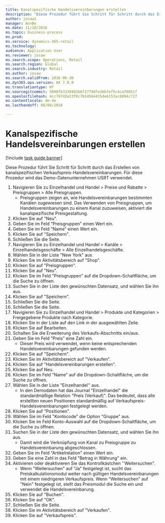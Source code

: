 ```yaml
--- 
title: Kanalspezifische Handelsvereinbarungen erstellen
description: "Diese Prozedur führt Sie Schritt für Schritt durch das Erstellen von kanalspezifischen Verkaufspreis-Handelsvereinbarungen."
author: josaw1
manager: AnnBe
ms.date: 11/10/2016
ms.topic: business-process
ms.prod: 
ms.service: dynamics-365-retail
ms.technology: 
audience: Application User
ms.reviewer: josaw
ms.search.scope: Operations, Retail
ms.search.region: Global
ms.search.industry: Retail
ms.author: josaw
ms.search.validFrom: 2016-06-30
ms.dyn365.ops.version: AX 7.0.0
ms.translationtype: HT
ms.sourcegitcommit: 5098fb3339403b6f2779dfe3bb7ef5c4ca78051f
ms.openlocfilehash: 4cc797d2e23f0c7b14564415de6153ac0894c727
ms.contentlocale: de-de
ms.lasthandoff: 08/08/2018

---
```

# <a name="create-channel-specific-trade-agreements"></a>Kanalspezifische Handelsvereinbarungen erstellen

[!include [task guide banner](../includes/task-guide-banner.md)]

Diese Prozedur führt Sie Schritt für Schritt durch das Erstellen von kanalspezifischen Verkaufspreis-Handelsvereinbarungen. Für diese Prozedur wird das Demo-Datenunternehmen USRT verwendet.

1. Navigieren Sie zu Einzelhandel und Handel > Preise und Rabatte > Preisgruppen > Alle Preisgruppen.
    * Preisgruppen zeigen an, wie Handelsvereinbarungen bestimmten Kanälen zugewiesen sind. Das Verwenden von Preisgruppen, um Handelsvereinbarungen zu einem Kanal zuzuweisen, aktiviert die kanalspezifische Preisgestaltung.  
2. Klicken Sie auf "Neu".
3. Geben Sie im Feld "Preisgruppen" einen Wert ein.
4. Geben Sie im Feld "Name" einen Wert ein.
5. Klicken Sie auf "Speichern".
6. Schließen Sie die Seite.
7. Navigieren Sie zu Einzelhandel und Handel > Kanäle > Einzelhandelsgeschäfte > Alle Einzelhandelsgeschäfte.
8. Wählen Sie in der Liste "New York" aus
9. Klicken Sie im Aktivitätsbereich auf "Shop".
10. Klicken Sie auf "Preisgruppen".
11. Klicken Sie auf "Neu".
12. Klicken Sie im Feld "Preisgruppen" auf die Dropdown-Schaltfläche, um die Suche zu öffnen.
13. Suchen Sie in der Liste den gewünschten Datensatz, und wählen Sie ihn aus.
14. Klicken Sie auf "Speichern".
15. Schließen Sie die Seite.
16. Schließen Sie die Seite.
17. Navigieren Sie zu Einzelhandel und Handel > Produkte und Kategorien > Freigegebene Produkte nach Kategorie.
18. Klicken Sie in der Liste auf den Link in der ausgewählten Zeile.
19. Klicken Sie auf Bearbeiten.
20. Schalten Sie die Erweiterung des Verkaufs-Abschnitts ein/aus.
21. Geben Sie im Feld "Preis" eine Zahl ein.
    * Dieser Preis wird verwendet, wenn keine entsprechenden Handelsvereinbarungen gefunden werden.  
22. Klicken Sie auf "Speichern".
23. Klicken Sie im Aktivitätsbereich auf "Verkaufen".
24. Klicken Sie auf "Handelsvereinbarungen erstellen".
25. Klicken Sie auf Neu.
26. Klicken Sie im Feld "Name" auf die Dropdown-Schaltfläche, um die Suche zu öffnen.
27. Wählen Sie in der Liste "Einzelhandel'' aus.
    * In den Demodaten hat das Journal "Einzelhandel" die standardmäßige Relation "Preis (Verkauf)". Das bedeutet, dass alle erstellten neuen Positionen standardmäßig auf Verkaufspreis-Handelsvereinbarungen festgelegt werden.  
28. Klicken Sie auf "Positionen".
29. Wählen Sie im Feld "Kontocode" die Option "Gruppe" aus.
30. Klicken Sie im Feld Konto-Auswahl auf die Dropdown-Schaltfläche, um die Suche zu öffnen.
31. Suchen Sie in der Liste den gewünschten Datensatz, und wählen Sie ihn aus.
    * Damit wird die Verknüpfung von Kanal zu Preisgruppe zu Handelsvereinbarung abgeschlossen.  
32. Geben Sie im Feld "Artikelrelation" einen Wert ein.
33. Geben Sie eine Zahl in das Feld "Betrag in Währung" ein.
34. Aktivieren oder deaktivieren Sie das Kontrollkästchen ''Weitersuchen".
    * Wenn "Weitersuchen" auf "Ja" festgelegt ist, sucht das Preiskalkulationsmodul weiter nach gültigen Handelsvereinbarungen mit einem niedrigeren Verkaufspreis. Wenn "Weitersuchen" auf "Nein" festgelegt ist, stellt das Preismodul die Suche ein und verwendet die Handelsvereinbarung.  
35. Klicken Sie auf "Buchen".
36. Klicken Sie auf "OK".
37. Schließen Sie die Seite.
38. Klicken Sie im Aktivitätsbereich auf "Verkaufen".
39. Klicken Sie auf "Verkaufspreis".


